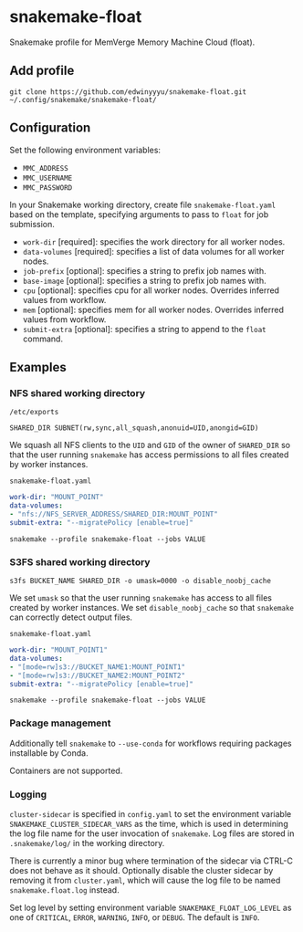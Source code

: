 # snakemake-float

Snakemake profile for MemVerge Memory Machine Cloud (float).

## Add profile

`git clone https://github.com/edwinyyyu/snakemake-float.git ~/.config/snakemake/snakemake-float/`

## Configuration

Set the following environment variables:
* `MMC_ADDRESS`
* `MMC_USERNAME`
* `MMC_PASSWORD`

In your Snakemake working directory, create file `snakemake-float.yaml` based on the template, specifying arguments to pass to  `float` for job submission.
* `work-dir` [required]: specifies the work directory for all worker nodes.
* `data-volumes` [required]: specifies a list of data volumes for all worker nodes.
* `job-prefix` [optional]: specifies a string to prefix job names with.
* `base-image` [optional]: specifies a string to prefix job names with.
* `cpu` [optional]: specifies cpu for all worker nodes. Overrides inferred values from workflow.
* `mem` [optional]: specifies mem for all worker nodes. Overrides inferred values from workflow.
* `submit-extra` [optional]: specifies a string to append to the `float` command.

## Examples

### NFS shared working directory

`/etc/exports`

```
SHARED_DIR SUBNET(rw,sync,all_squash,anonuid=UID,anongid=GID)
```

We squash all NFS clients to the `UID` and `GID` of the owner of `SHARED_DIR` so that the user running `snakemake` has access permissions to all files created by worker instances.

`snakemake-float.yaml`
```yaml
work-dir: "MOUNT_POINT"
data-volumes:
- "nfs://NFS_SERVER_ADDRESS/SHARED_DIR:MOUNT_POINT"
submit-extra: "--migratePolicy [enable=true]"
```

`snakemake --profile snakemake-float --jobs VALUE`

### S3FS shared working directory

`s3fs BUCKET_NAME SHARED_DIR -o umask=0000 -o disable_noobj_cache`

We set `umask` so that the user running `snakemake` has access to all files created by worker instances. We set `disable_noobj_cache` so that `snakemake` can correctly detect output files.

`snakemake-float.yaml`
```yaml
work-dir: "MOUNT_POINT1"
data-volumes:
- "[mode=rw]s3://BUCKET_NAME1:MOUNT_POINT1"
- "[mode=rw]s3://BUCKET_NAME2:MOUNT_POINT2"
submit-extra: "--migratePolicy [enable=true]"
```

`snakemake --profile snakemake-float --jobs VALUE`

### Package management

Additionally tell `snakemake` to `--use-conda` for workflows requiring packages installable by Conda.

Containers are not supported.

### Logging

`cluster-sidecar` is specified in `config.yaml` to set the environment variable `SNAKEMAKE_CLUSTER_SIDECAR_VARS` as the time, which is used in determining the log file name for the user invocation of `snakemake`. Log files are stored in `.snakemake/log/` in the working directory.

There is currently a minor bug where termination of the sidecar via CTRL-C does not behave as it should. Optionally disable the cluster sidecar by removing it from `cluster.yaml`, which will cause the log file to be named `snakemake.float.log` instead.

Set log level by setting environment variable `SNAKEMAKE_FLOAT_LOG_LEVEL` as one of `CRITICAL`, `ERROR`, `WARNING`, `INFO`, or `DEBUG`. The default is `INFO`.